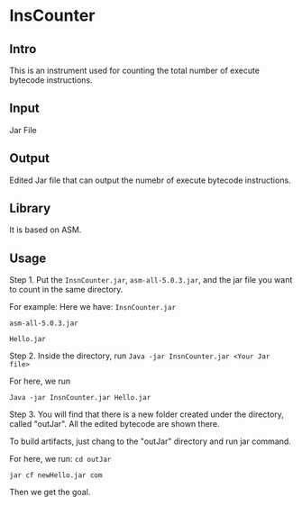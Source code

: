 # InsCounter

## Intro
This is an instrument used for counting the total number of execute bytecode instructions.

## Input
Jar File

## Output
Edited Jar file that can output the numebr of execute bytecode instructions.

## Library
It is based on ASM. 

## Usage
Step 1. 
Put the `InsnCounter.jar`, `asm-all-5.0.3.jar`, and the jar file you want to count in the same directory.

For example: 
Here we have: 
`InsnCounter.jar`


`asm-all-5.0.3.jar`


`Hello.jar`

Step 2.
Inside the directory, run 
`Java -jar InsnCounter.jar <Your Jar file>`

For here, we run

`Java -jar InsnCounter.jar Hello.jar`

Step 3.
You will find that there is a new folder created under the directory, called "outJar". All the edited bytecode are shown there.

To build artifacts, just chang to the "outJar" directory and run jar command.

For here, we run:
`cd outJar `

`jar cf newHello.jar com `

Then we get the goal.

